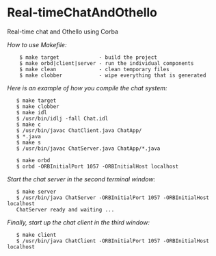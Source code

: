 # Real-timeChatAndOthello
Real-time chat and Othello using Corba

_How to use Makefile:_

     	$ make target             - build the project
     	$ make orbd|client|server - run the individual components
     	$ make clean              - clean temporary files
     	$ make clobber            - wipe everything that is generated

 _Here is an example of how you compile the chat system:_

       $ make target
       $ make clobber
       $ make idl
       $ /usr/bin/idlj -fall Chat.idl
       $ make c
       $ /usr/bin/javac ChatClient.java ChatApp/
       $ *.java
       $ make s
       $ /usr/bin/javac ChatServer.java ChatApp/*.java

       $ make orbd
       $ orbd -ORBInitialPort 1057 -ORBInitialHost localhost

_Start the chat server in the second terminal window:_

       $ make server
       $ /usr/bin/java ChatServer -ORBInitialPort 1057 -ORBInitialHost localhost
       ChatServer ready and waiting ...

_Finally, start up the chat client in the third window:_

       $ make client
       $ /usr/bin/java ChatClient -ORBInitialPort 1057 -ORBInitialHost localhost
